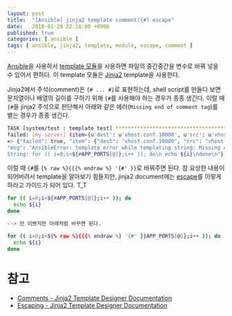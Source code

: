 ```yaml
---
layout: post
title:  "[Ansible] jinja2 template comment({#) escape"
date:   2018-01-29 22:18:00 +0900
published: true
categories: [ ansible ]
tags: [ ansible, jinja2, template, module, escape, comment ]
---
```


[Ansible](https://www.ansible.com/)을 사용하서 [template 모듈](http://docs.ansible.com/ansible/latest/template_module.html)을 사용하면 파일의 중간중간을 변수로 바꿔 넣을 수 있어서 편하다. 이 template 모듈은 [Jinja2](http://jinja.pocoo.org/) template을 사용한다.

Jinja2에서 주석(comment)은 `{# ... #}`로 표현하는데, shell script를 만들다 보면 문자열이나 배열의 길이를 구하기 위해 `{#`를 사용해야 하는 경우가 종종 생긴다. 이럴 때 `{#`을 jinja2 주석으로 판단해서 아래와 같은 에러(`Missing end of comment tag`)를 뱉는 경우가 종종 생긴다.

```bash
TASK [system/test : template test] **********************************************************
failed: [my-server] (item={u'dest': u'vhost.conf.10000', u'src': u'vhost.conf'})
=> {"failed": true, "item": {"dest": "vhost.conf.10000", "src": "vhost.conf"},
"msg": "AnsibleError: template error while templating string: Missing end of comment tag.
String: for (( i=0;i<${#APP_PORTS[@]};i++ )); do\n echo ${i}\ndone\n"}
```

이럴 때 `{#`를 `{% raw %}{{{% endraw %} '{#' }}`로 바꿔주면 된다. 참 요상한 내용이 되어버려서 template을 알아보기 힘들지만, jinja2 document에는 [escape](http://jinja.pocoo.org/docs/2.10/templates/#escaping)를 이렇게 하라고 가이드가 되어 있다. T_T

```bash
for (( i=0;i<${#APP_PORTS[@]};i++ )); do
  echo ${i}
done

--> 안 이쁘지만 아래처럼 바꾸면 된다.

for (( i=0;i<${% raw %}{{{% endraw %} '{#' }}APP_PORTS[@]};i++ )); do
  echo ${i}
done
```


# 참고

- [Comments - Jinja2 Template Designer Documentation](http://jinja.pocoo.org/docs/2.10/templates/#comments)
- [Escaping - Jinja2 Template Designer Documentation](http://jinja.pocoo.org/docs/2.10/templates/#escaping)
